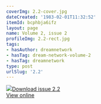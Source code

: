 ```yaml
---
coverImg: 2.2-cover.jpg
dateCreated: '1983-02-01T11:32:52'
itemId: bcphbja6ifz
layout: page
name: Volume 2, issue 2
profileImg: 2.2-rect.jpg
tags:
- hasAuthor: dreamnetwork
- hasTag: dream-network-volume-2
- hasTag: dreamnetwork
type: post
urlSlug: '2.2'
---
```

<img class="card-journal-img" src="../images/2.2-rect.jpg"/><a href="../files/pdfs/Volume_2/2.2-Dream-Network-Bulletin-Vol.2-No.2.pdf" download="">Download issue 2.2</a><br><a href="../files/pdfs/Volume_2/2.2-Dream-Network-Bulletin-Vol.2-No.2.pdf">View online</a>